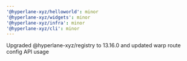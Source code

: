 ```yaml
---
'@hyperlane-xyz/helloworld': minor
'@hyperlane-xyz/widgets': minor
'@hyperlane-xyz/infra': minor
'@hyperlane-xyz/cli': minor
---
```


Upgraded @hyperlane-xyz/registry to 13.16.0 and updated warp route config API usage
